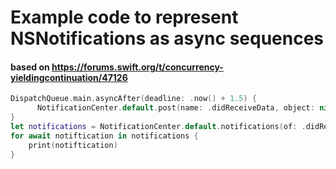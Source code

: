 # Example code to represent NSNotifications as async sequences

#### based on https://forums.swift.org/t/concurrency-yieldingcontinuation/47126


```swift
DispatchQueue.main.asyncAfter(deadline: .now() + 1.5) {
      NotificationCenter.default.post(name: .didReceiveData, object: nil, userInfo: ["hello":"world"])
}
let notifications = NotificationCenter.default.notifications(of: .didReceiveData)
for await notiftication in notifications {
    print(notiftication)
}

``` 
